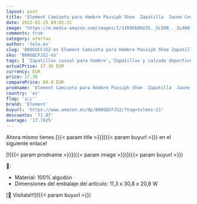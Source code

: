 ```yaml
---
layout: post
title: 'Element Camiseta para Hombre Passiph Shoe  Zapatilla  Jaune Ceylon Yellow  38.5 EU'
date: 2022-02-25 09:02:31
image: 'https://m.media-amazon.com/images/I/31R9GkD6U3S._SL500_._SL400_.jpg'
comments: true
category: ofertas
author: 'tole.es'
slug: 'B08GQCFJS2-es Element Camiseta para Hombre Passiph Shoe Zapatilla Jaune...'
sku: 'B08GQCFJS2-es'
tags: [ 'Zapatillas casual para hombre','Zapatillas y calzado deportivo para hombre','Zapatos','Zapatos para hombre','Zapatos y complementos','element','zapatilla', ]
actualPrice: 17.36 EUR
currency: EUR
price: 17.36
comparePrice: 60.0 EUR
prodname: 'Element Camiseta para Hombre Passiph Shoe  Zapatilla  Jaune Ceylon Yellow  38.5 EU'
country: 'es'
flag: '🇪🇸'
brand: 'Element'
buyurl: 'https://www.amazon.es/dp/B08GQCFJS2/?tag=tolees-21'
descuento: '71.07'
average: '17.7925'
---
```


Ahora mismo tienes [{{< param title >}}]({{< param buyurl >}}) en el siguiente enlace!

[![{{< param prodname >}}]({{< param image >}})]({{< param buyurl >}})

🔎:

- Material: 100% algodón
- Dimensiones del embalaje del artículo: 11,3 x 30,8 x 20,8 W

[🛒 Visítala!!!]({{< param buyurl >}})
